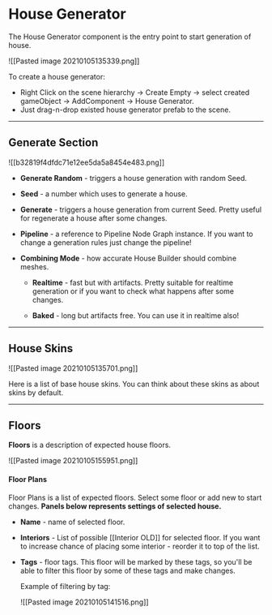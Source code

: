 # House Generator

The House Generator component is the entry point to start generation of house.

![[Pasted image 20210105135339.png]]



To create a house generator: 
- Right Click on the scene hierarchy -> Create Empty -> select created gameObject -> AddComponent -> House Generator.
- Just drag-n-drop existed house generator prefab to the scene.

---

## Generate Section
![[b32819f4dfdc71e12ee5da5a8454e483.png]]

- **Generate Random** - triggers a house generation with random Seed.

- **Seed** - a number which uses to generate a house.

- **Generate** - triggers a house generation from current Seed. Pretty useful for regenerate a house after some changes.                    
- **Pipeline** - a reference to Pipeline Node Graph instance. If you want to change a generation rules just change the pipeline!
- **Combining Mode** - how accurate House Builder should combine meshes.
   - **Realtime**  - fast but with artifacts. 
                                 Pretty suitable for realtime generation or if you want to check what happens 
                                 after some changes.
                              
   - **Baked** - long but artifacts free. You can use it in realtime also!
  
---

## House Skins

![[Pasted image 20210105135701.png]]

Here is a list of base house skins. 
You can think about these skins as about skins by default.

---

## Floors
**Floors** is a description of expected house floors.

![[Pasted image 20210105155951.png]]


#### Floor Plans
Floor Plans is a list of expected floors.
Select some floor or add new to start changes.
**Panels below represents settings of selected house.**

- **Name** - name of selected floor.
- **Interiors** - List of possible [[Interior OLD]] for selected floor. If you want to increase chance of placing some interior - reorder it to top of the list.
- **Tags** - floor tags. This floor will be marked by these tags, so you'll be able to filter this floor by some of these tags and make changes.
	
	Example of filtering by tag:
	
	![[Pasted image 20210105141516.png]]
	
	
	
